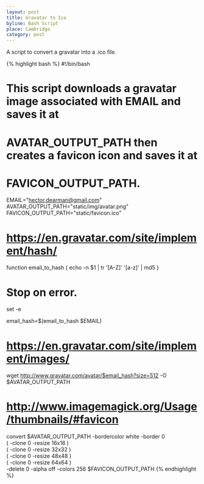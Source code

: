 ```yaml
---
layout: post
title: Gravatar to Ico
byline: Bash Script
place: Cambridge
category: post
---
```

A script to convert a gravatar into a .ico file.

{% highlight bash %}
#!/bin/bash

# This script downloads a gravatar image associated with EMAIL and saves it at
# AVATAR_OUTPUT_PATH then creates a favicon icon and saves it at
# FAVICON_OUTPUT_PATH.

EMAIL="hector.dearman@gmail.com"
AVATAR_OUTPUT_PATH="static/img/avatar.png"
FAVICON_OUTPUT_PATH="static/favicon.ico"

# https://en.gravatar.com/site/implement/hash/
function email_to_hash {
    echo -n $1 | tr '[A-Z]' '[a-z]' | md5
}

# Stop on error.
set -e

email_hash=$(email_to_hash $EMAIL)

# https://en.gravatar.com/site/implement/images/
wget http://www.gravatar.com/avatar/$email_hash?size=512 -O $AVATAR_OUTPUT_PATH

# http://www.imagemagick.org/Usage/thumbnails/#favicon
convert $AVATAR_OUTPUT_PATH -bordercolor white -border 0 \
    \( -clone 0 -resize 16x16 \) \
    \( -clone 0 -resize 32x32 \) \
    \( -clone 0 -resize 48x48 \) \
    \( -clone 0 -resize 64x64 \) \
    -delete 0 -alpha off -colors 256 $FAVICON_OUTPUT_PATH
{% endhighlight %}

